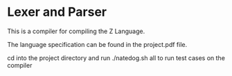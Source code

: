 # Lexer and Parser

This is a compiler for compiling the Z Language.

The language specification can be found in the project.pdf file.

cd into the project directory and run ./natedog.sh all to run test cases on the compiler


